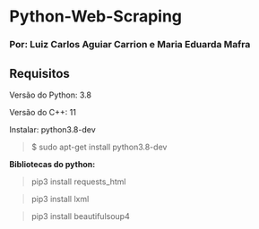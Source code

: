 <h1> Python-Web-Scraping </h1>
<h3> Por: Luiz Carlos Aguiar Carrion e Maria Eduarda Mafra </h3>

<h2> Requisitos </h2>
<p> Versão do Python: 3.8 </p>
<p> Versão do C++: 11 </p>

<p> Instalar: python3.8-dev </p>

> $ sudo apt-get install python3.8-dev

<p><b> Bibliotecas do python: </b></p>

> pip3 install requests_html

> pip3 install lxml 

> pip3 install beautifulsoup4
